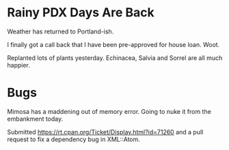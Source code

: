 # Rainy PDX Days Are Back

Weather has returned to Portland-ish.

I finally got a call back that I have been pre-approved for house loan. Woot.

Replanted lots of plants yesterday. Echinacea, Salvia and Sorrel are all much happier.

# Bugs

Mimosa has a maddening out of memory error. Going to nuke it from the embankment today.

Submitted https://rt.cpan.org/Ticket/Display.html?id=71260 and a pull request to fix
a dependency bug in XML::Atom.
